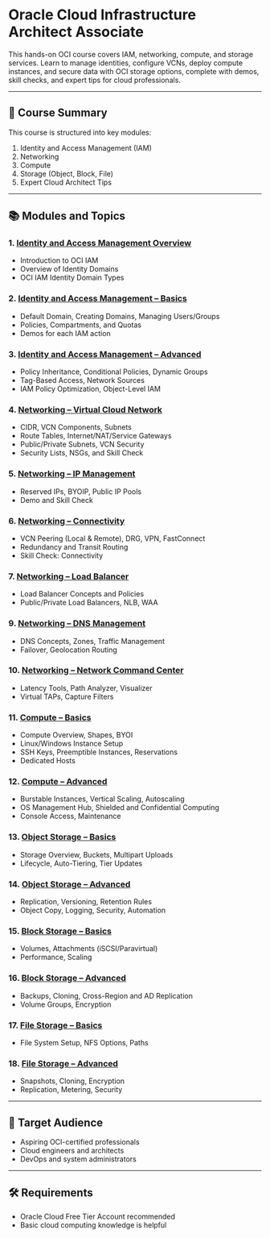 # Oracle Cloud Infrastructure Architect Associate
This hands-on OCI course covers IAM, networking, compute, and storage services. Learn to manage identities, configure VCNs, deploy compute instances, and secure data with OCI storage options, complete with demos, skill checks, and expert tips for cloud professionals.

---

## 📘 Course Summary

This course is structured into key modules:

1. Identity and Access Management (IAM)
2. Networking
3. Compute
4. Storage (Object, Block, File)
5. Expert Cloud Architect Tips

---

## 📚 Modules and Topics

### 1. [Identity and Access Management Overview](Identity-and-Access-Management-Overview)
- Introduction to OCI IAM 
- Overview of Identity Domains
- OCI IAM Identity Domain Types

### 2. [Identity and Access Management – Basics](Identity-Access-Management-Basics)
- Default Domain, Creating Domains, Managing Users/Groups  
- Policies, Compartments, and Quotas  
- Demos for each IAM action  

### 3. [Identity and Access Management – Advanced](Identity-and-Access-Management-Advanced)
- Policy Inheritance, Conditional Policies, Dynamic Groups  
- Tag-Based Access, Network Sources  
- IAM Policy Optimization, Object-Level IAM  

### 4. [Networking – Virtual Cloud Network](Networking-Virtual-Cloud-Network)
- CIDR, VCN Components, Subnets  
- Route Tables, Internet/NAT/Service Gateways  
- Public/Private Subnets, VCN Security  
- Security Lists, NSGs, and Skill Check

### 5. [Networking – IP Management](Networking-IP-Management)
- Reserved IPs, BYOIP, Public IP Pools  
- Demo and Skill Check

### 6. [Networking – Connectivity](Networking-Connectivity)
- VCN Peering (Local & Remote), DRG, VPN, FastConnect  
- Redundancy and Transit Routing  
- Skill Check: Connectivity

### 7. [Networking – Load Balancer](Networking-Load-Balancer)
- Load Balancer Concepts and Policies  
- Public/Private Load Balancers, NLB, WAA  

### 9. [Networking – DNS Management](Networking-DNS-Management)
- DNS Concepts, Zones, Traffic Management  
- Failover, Geolocation Routing  

### 10. [Networking – Network Command Center](Networking-Network-Command-Center)
- Latency Tools, Path Analyzer, Visualizer  
- Virtual TAPs, Capture Filters  

### 11. [Compute – Basics](Compute-Basics)
- Compute Overview, Shapes, BYOI  
- Linux/Windows Instance Setup  
- SSH Keys, Preemptible Instances, Reservations  
- Dedicated Hosts

### 12. [Compute – Advanced](Compute-Advanced)
- Burstable Instances, Vertical Scaling, Autoscaling  
- OS Management Hub, Shielded and Confidential Computing  
- Console Access, Maintenance  

### 13. [Object Storage – Basics](Object-Storage–Basics)
- Storage Overview, Buckets, Multipart Uploads  
- Lifecycle, Auto-Tiering, Tier Updates  

### 14. [Object Storage – Advanced](Object-Storage-Advanced)
- Replication, Versioning, Retention Rules  
- Object Copy, Logging, Security, Automation  

### 15. [Block Storage – Basics](Block-Storage–Basics)
- Volumes, Attachments (iSCSI/Paravirtual)  
- Performance, Scaling  

### 16. [Block Storage – Advanced](Block-Storage-Advanced)
- Backups, Cloning, Cross-Region and AD Replication  
- Volume Groups, Encryption  

### 17. [File Storage – Basics](File-Storage-Basics)
- File System Setup, NFS Options, Paths  

### 18. [File Storage – Advanced](File-Storage-Advanced)
- Snapshots, Cloning, Encryption  
- Replication, Metering, Security  

---

## 🎯 Target Audience
- Aspiring OCI-certified professionals  
- Cloud engineers and architects  
- DevOps and system administrators

---

## 🛠 Requirements
- Oracle Cloud Free Tier Account recommended  
- Basic cloud computing knowledge is helpful
